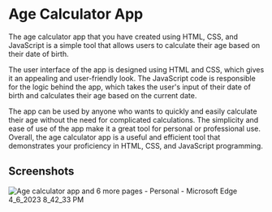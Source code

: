 
# Age Calculator App

The age calculator app that you have created using HTML, CSS, and JavaScript is a simple tool that allows users to calculate their age based on their date of birth.

The user interface of the app is designed using HTML and CSS, which gives it an appealing and user-friendly look. The JavaScript code is responsible for the logic behind the app, which takes the user's input of their date of birth and calculates their age based on the current date.

The app can be used by anyone who wants to quickly and easily calculate their age without the need for complicated calculations. The simplicity and ease of use of the app make it a great tool for personal or professional use. Overall, the age calculator app is a useful and efficient tool that demonstrates your proficiency in HTML, CSS, and JavaScript programming.


## Screenshots
![Age calculator app and 6 more pages - Personal - Microsoft​ Edge 4_6_2023 8_42_33 PM](https://user-images.githubusercontent.com/69351209/230424109-bcc531fb-2daf-4f2e-b321-a762ef84d602.png)



